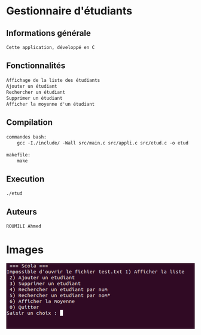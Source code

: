 #  Gestionnaire d'étudiants
## Informations générale

    Cette application, développé en C
    
## Fonctionnalités
    Affichage de la liste des étudiants
    Ajouter un étudiant
    Rechercher un étudiant
    Supprimer un étudiant
    Afficher la moyenne d'un étudiant
    

## Compilation

    commandes bash:
        gcc -I./include/ -Wall src/main.c src/appli.c src/etud.c -o etud

    makefile:
        make
    
## Execution
    ./etud


## Auteurs
    ROUMILI Ahmed

# Images

![alt text](images/1.png)
